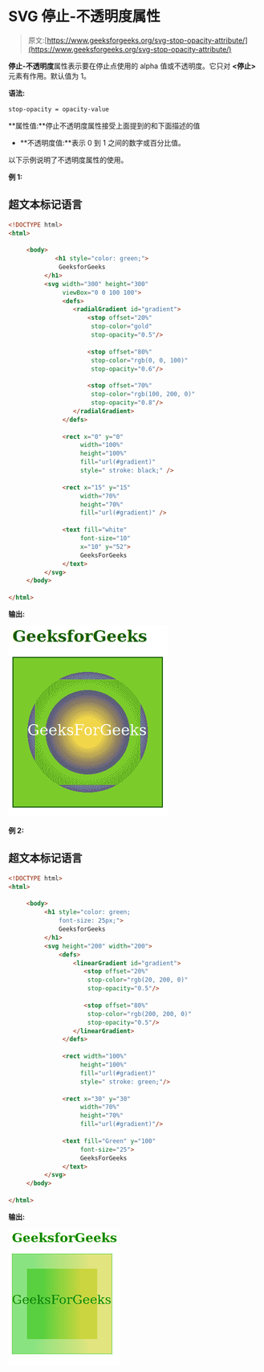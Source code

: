 # SVG 停止-不透明度属性

> 原文:[https://www.geeksforgeeks.org/svg-stop-opacity-attribute/](https://www.geeksforgeeks.org/svg-stop-opacity-attribute/)

**停止-不透明度**属性表示要在停止点使用的 alpha 值或不透明度。它只对 **<停止>** 元素有作用。默认值为 1。

**语法:**

```html
stop-opacity = opacity-value
```

**属性值:**停止不透明度属性接受上面提到的和下面描述的值

*   **不透明度值:**表示 0 到 1 之间的数字或百分比值。

以下示例说明了不透明度属性的使用。

**例 1:**

## 超文本标记语言

```html
<!DOCTYPE html> 
<html> 

     <body> 
             <h1 style="color: green;">
              GeeksforGeeks
          </h1>
          <svg width="300" height="300"
               viewBox="0 0 100 100"> 
               <defs> 
                  <radialGradient id="gradient"> 
                      <stop offset="20%"
                       stop-color="gold"
                       stop-opacity="0.5"/> 

                      <stop offset="80%"
                       stop-color="rgb(0, 0, 100)"
                       stop-opacity="0.6"/> 

                      <stop offset="70%"
                       stop-color="rgb(100, 200, 0)"
                       stop-opacity="0.8"/> 
                  </radialGradient> 
               </defs> 

               <rect x="0" y="0" 
                    width="100%"
                    height="100%" 
                    fill="url(#gradient)"
                    style=" stroke: black;" /> 

               <rect x="15" y="15" 
                    width="70%"
                    height="70%" 
                    fill="url(#gradient)" /> 

               <text fill="white" 
                    font-size="10"
                    x="10" y="52">
                    GeeksForGeeks
               </text> 
          </svg> 
     </body> 

</html>
```

**输出:**

![](img/af62d00bef9f6877942d99d66906f52b.png)

**例 2:**

## 超文本标记语言

```html
<!DOCTYPE html> 
<html> 

     <body> 
          <h1 style="color: green; 
              font-size: 25px;">
              GeeksforGeeks
          </h1>
          <svg height="200" width="200"> 
              <defs> 
                  <linearGradient id="gradient"> 
                     <stop offset="20%"
                      stop-color="rgb(20, 200, 0)"
                      stop-opacity="0.5"/> 

                     <stop offset="80%"
                      stop-color="rgb(200, 200, 0)"
                      stop-opacity="0.5"/> 
                  </linearGradient> 
               </defs> 

               <rect width="100%"
                    height="100%" 
                    fill="url(#gradient)"
                    style=" stroke: green;"/> 

               <rect x="30" y="30" 
                    width="70%"
                    height="70%" 
                    fill="url(#gradient)"/> 

               <text fill="Green" y="100"
                    font-size="25"> 
                    GeeksForGeeks 
               </text> 
          </svg> 
     </body> 

</html>
```

**输出:**

![](img/a238cc87bbbe1c01744512f971d364e0.png)